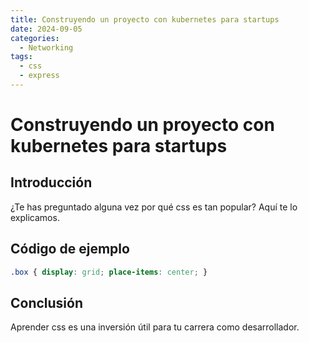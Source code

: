 ```yaml
---
title: Construyendo un proyecto con kubernetes para startups
date: 2024-09-05
categories:
  - Networking
tags:
  - css
  - express
---
```


# Construyendo un proyecto con kubernetes para startups

## Introducción

¿Te has preguntado alguna vez por qué css es tan popular? Aquí te lo explicamos.

## Código de ejemplo

```css
.box { display: grid; place-items: center; }
```

## Conclusión

Aprender css es una inversión útil para tu carrera como desarrollador.